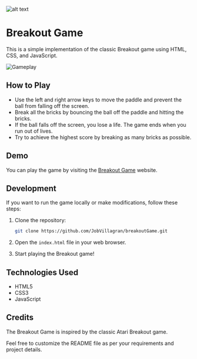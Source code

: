 ![alt text](https://i.ibb.co/mBQK9H5/Screenshot-2023-06-21-at-11-32-03-PM.png)

# Breakout Game

This is a simple implementation of the classic Breakout game using HTML, CSS, and JavaScript.

![Gameplay](gameplay.gif)

## How to Play

- Use the left and right arrow keys to move the paddle and prevent the ball from falling off the screen.
- Break all the bricks by bouncing the ball off the paddle and hitting the bricks.
- If the ball falls off the screen, you lose a life. The game ends when you run out of lives.
- Try to achieve the highest score by breaking as many bricks as possible.

## Demo

You can play the game by visiting the [Breakout Game](https://jobvillagran.github.io/breakoutGame/) website.

## Development

If you want to run the game locally or make modifications, follow these steps:

1. Clone the repository:

   ```bash
   git clone https://github.com/JobVillagran/breakoutGame.git

2. Open the `index.html` file in your web browser.

3. Start playing the Breakout game!

## Technologies Used

- HTML5
- CSS3
- JavaScript

## Credits

The Breakout Game is inspired by the classic Atari Breakout game.

Feel free to customize the README file as per your requirements and project details.
